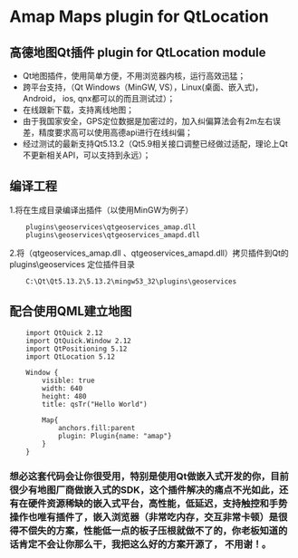 # Amap Maps plugin for QtLocation
## 高德地图Qt插件 plugin for QtLocation module
* Qt地图插件，使用简单方便，不用浏览器内核，运行高效迅猛；
* 跨平台支持，（Qt Windows（MinGW, VS），Linux(桌面、嵌入式)， Android， ios, qnx都可以的而且测试过）；
* 在线跟新下载，支持离线地图；
* 由于我国家安全，GPS定位数据是加密过的，加入纠偏算法会有2m左右误差，精度要求高可以使用高德api进行在线纠偏；
* 经过测试的最新支持Qt5.13.2（Qt5.9相关接口调整已经做过适配，理论上Qt不更新相关API，可以支持到永远）；

## 编译工程
1.将在生成目录编译出插件（以使用MinGW为例子）
```
	plugins\geoservices\qtgeoservices_amap.dll 
	plugins\geoservices\qtgeoservices_amapd.dll
```

2.将（qtgeoservices_amap.dll 、qtgeoservices_amapd.dll）拷贝插件到Qt的 plugins\geoservices 定位插件目录
```
	C:\Qt\Qt5.13.2\5.13.2\mingw53_32\plugins\geoservices
```
## 配合使用QML建立地图
```
	import QtQuick 2.12
	import QtQuick.Window 2.12
	import QtPositioning 5.12
	import QtLocation 5.12

	Window {
		visible: true
		width: 640
		height: 480
		title: qsTr("Hello World")

		Map{
			anchors.fill:parent
			plugin: Plugin{name: "amap"}
		}
	}
```

### 想必这套代码会让你很受用，特别是使用Qt做嵌入式开发的你，目前很少有地图厂商做嵌入式的SDK，这个插件解决的痛点不光如此，还有在硬件资源稀缺的嵌入式平台，高性能，低延迟，支持触控和手势操作也唯有插件了，嵌入浏览器（非常吃内存，交互非常卡顿）是很得不偿失的方案，性能低一点的板子压根就做不了的，你老板知道的话肯定不会让你那么干，我把这么好的方案开源了， 不用谢！。
